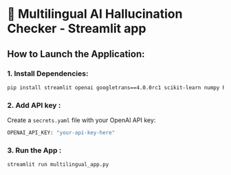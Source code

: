 # 🎈 Multilingual AI Hallucination Checker - Streamlit app

## How to Launch the Application:

### 1. Install Dependencies:
```bash
pip install streamlit openai googletrans==4.0.0rc1 scikit-learn numpy PyYAML
```
### 2. Add API key :
Create a `secrets.yaml` file with your OpenAI API key:

```bash
OPENAI_API_KEY: "your-api-key-here"
```
### 3. Run the App :

```bash
streamlit run multilingual_app.py
```
